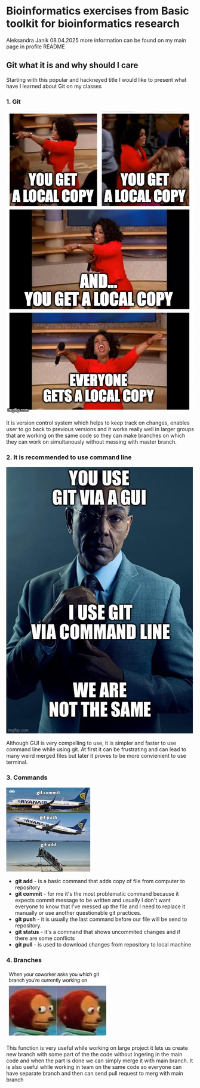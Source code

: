 # Bioinformatics exercises from Basic toolkit for bioinformatics research

Aleksandra Janik 08.04.2025 more information can be found on my main page in profile README

## Git what it is and why should I care
Starting with this popular and hackneyed title I would like to present what have I learned about Git on my classes

### 1. Git
![what is git](what-is-git.jpg)


It is version control system which helps to keep track on changes, enables user to go back to previous versions and it works really well in larger groups that are working on the same code so they can make branches on which they can work on simultanously without messing with master branch. 
### 2. It is recommended to use command line
![git command line](git-command-line.jpg)


Although GUI is very compelling to use, it is simpler and faster to use command line while using git. At first it can be frustrating and can lead to many weird merged files but later it proves to be more convienient to use terminal. 

### 3. Commands
![git-commit](git-add.jpg) 


+ **git add** - is a basic command that adds copy of file from computer to repository
+ **git commit** - for me it's the most problematic command because it expects commit message to be written and usually I don't want everyone to know that I've messed up the file and I need to replace it manually or use another questionable git practices. 
+ **git push** - it is usually the last command before our file will be send to repository.
+ **git status** - it's a command that shows uncommited changes and if there are some conflicts
+ **git pull** - is used to download changes from repository to local machine

### 4. Branches
![git-branch](git-branch.jpg)


This function is very useful while working on large project it lets us create new branch with some part of the the code without ingering in the main code and when the part is done we can simply merge it with main branch. It is also useful while working in team on the same code so everyone can have separate branch and then can send pull request to merg with main branch
